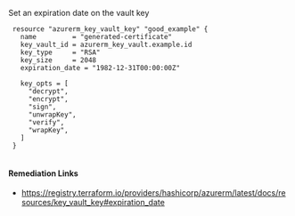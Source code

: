 
Set an expiration date on the vault key

```hcl
 resource "azurerm_key_vault_key" "good_example" {
   name         = "generated-certificate"
   key_vault_id = azurerm_key_vault.example.id
   key_type     = "RSA"
   key_size     = 2048
   expiration_date = "1982-12-31T00:00:00Z"
 
   key_opts = [
     "decrypt",
     "encrypt",
     "sign",
     "unwrapKey",
     "verify",
     "wrapKey",
   ]
 }
 
```

#### Remediation Links
 - https://registry.terraform.io/providers/hashicorp/azurerm/latest/docs/resources/key_vault_key#expiration_date

